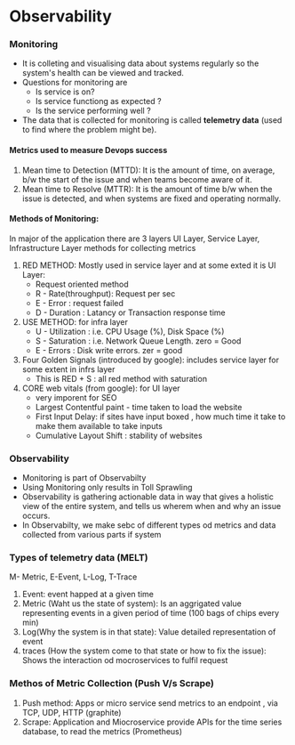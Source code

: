 # Observability
### Monitoring
- It is colleting and visualising data about systems regularly so the system's health can be viewed and tracked.
- Questions for monitoring are
    - Is service is on?
    - Is service functiong as expected ?
    - Is the service performing well ?
- The data that is collected for monitoring is called **telemetry data** (used to find where the problem might be).
#### Metrics used to measure Devops success
1. Mean time to Detection (MTTD): It is the amount of time, on average, b/w the start of the issue and when teams become aware of it.
2. Mean time to Resolve (MTTR):  It is the amount of time b/w when the issue is detected, and when systems are fixed and operating normally.

#### Methods of Monitoring:
In major of the application there are 3 layers UI Layer, Service Layer, Infrastructure Layer
methods for collecting metrics
1. RED METHOD: Mostly used in service layer and at some exted it is UI Layer:
    - Request oriented method
    - R - Rate(throughput): Request per sec
    - E - Error : request failed
    - D - Duration :  Latancy or Transaction response time
2. USE METHOD: for infra layer
    - U - Utilization : i.e. CPU Usage (%), Disk Space (%)
    - S - Saturation : i.e. Network Queue Length. zero = Good
    - E - Errors : Disk write errors. zer = good
3. Four Golden Signals (introduced by google): includes service layer for some extent in infrs layer
    - This is RED + S : all red method with saturation
4. CORE web vitals (from google): for UI layer
    - very imporent for SEO
    - Largest Contentful paint - time taken to load the website
    - First Input Delay: if sites have input boxed , how much time it take to make them available to take inputs
    - Cumulative Layout Shift : stability of websites

### Observability
- Monitoring is part of Observabilty
- Using Monitoring only results in Toll Sprawling
- Observability is gathering actionable data in way that gives a holistic view of the entire system, and tells us wherem when and why an issue occurs.
- In Observabilty, we make sebc of different types od metrics and data collected from various parts if system

### Types of telemetry data (MELT)
M- Metric, E-Event, L-Log, T-Trace
1. Event: event happed at a given time
2. Metric (Waht us the state of system): Is an aggrigated value representing events in a given period of time (100 bags of chips every min)
3. Log(Why the system is in that state): Value detailed representation of event
4. traces (How the system come to that state or how to fix the issue): Shows the interaction od mocroservices to fulfil request

### Methos of Metric Collection (Push V/s Scrape)
1. Push method: Apps or micro service send metrics to an endpoint , via TCP, UDP, HTTP (graphite)
2. Scrape: Application and Miocroservice provide APIs for the time series database, to read the metrics (Prometheus)
